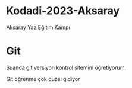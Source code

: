 # Kodadi-2023-Aksaray
Aksaray Yaz Eğitim Kampı

# Git
Şuanda git versiyon kontrol sitemini öğretiyorum.

Git öğrenme çok güzel gidiyor